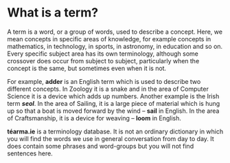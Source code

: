 # What is a term?

A term is a word, or a group of words, used to describe a concept. Here, we mean concepts in specific areas of knowledge, for example concepts in mathematics, in technology, in sports, in astronomy, in education and so on. Every specific subject area has its own terminology, although some crossover does occur from subject to subject, particularly when the concept is the same, but sometimes even when it is not.

For example, **adder** is an English term which is used to describe two different concepts. In Zoology it is a snake and in the area of Computer Science it is a device which adds up numbers. Another example is the Irish term ***seol***. In the area of Sailing, it is a large piece of material which is hung up so that a boat is moved forward by the wind – **sail** in English. In the area of Craftsmanship, it is a device for weaving – **loom** in English.

**téarma.ie** is a terminology database. It is not an ordinary dictionary in which you will find the words we use in general conversation from day to day. It does contain some phrases and word-groups but you will not find sentences here.
